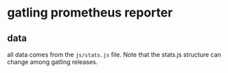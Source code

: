 # gatling prometheus reporter

## data
all data comes from the `js/stats.js` file.
Note that the stats.js structure can change among gatling releases.